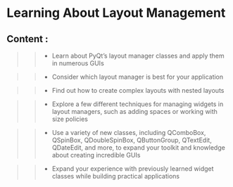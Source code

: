 # Learning About Layout Management

## Content :

>>* Learn about PyQt’s layout manager classes and apply them in numerous GUIs

>>* Consider which layout manager is best for your application

>>* Find out how to create complex layouts with nested layouts

>>* Explore a few different techniques for managing widgets in layout managers, such as adding spaces or working with size policies

>>* Use a variety of new classes, including QComboBox, QSpinBox, QDoubleSpinBox, QButtonGroup, QTextEdit, QDateEdit, and more, 
    to expand your toolkit and knowledge about creating incredible GUIs

>>* Expand your experience with previously learned widget classes while building practical applications